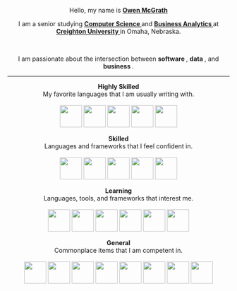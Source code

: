 <p align="center">
	Hello, my name is
	<strong>
		<a href="https://owencmcgrath.com">
			Owen McGrath
		</a>
	</strong>
</p>
<p align="center">
	I am a senior studying
	<strong>
		<a href="https://www.creighton.edu/academics/programs/computer-science">
			Computer Science
		</a>
	</strong>
	and
	<strong>
		<a href="https://www.creighton.edu/academics/programs/business-intelligence">
			Business Analytics
		</a>
	</strong>
	at
	<strong>
		<a href="https://www.creighton.edu/">
			Creighton University
		</a>
	</strong>
	in Omaha, Nebraska.
</p>
<br>
<p align="center">
	I am passionate about the intersection between
	<b>
		software
	</b>
	,
	<b>
		data
	</b>
	, and
	<b>
		business
	</b>
	.
</p>
<hr>
<p align="center">
	<strong>
		Highly Skilled
	</strong>
	<br>
	My favorite languages that I am usually writing with.
	<br>
	<br>
	<img src="https://cdn.jsdelivr.net/gh/devicons/devicon@latest/icons/java/java-original.svg"
	width="50" height="50" />
	<img src="https://cdn.jsdelivr.net/gh/devicons/devicon@latest/icons/postgresql/postgresql-original.svg"
	width="50" height="50" />
	<img src="https://cdn.jsdelivr.net/gh/devicons/devicon@latest/icons/python/python-original.svg"
	width="50" height="50" />
	<img src="https://cdn.jsdelivr.net/gh/devicons/devicon@latest/icons/pandas/pandas-original.svg"
	width="50" height="50" />
	<img src="https://cdn.jsdelivr.net/gh/devicons/devicon@latest/icons/numpy/numpy-original.svg"
	width="50" height="50" />
</p>
<p align="center">
	<strong>
		Skilled
	</strong>
	<br>
	Languages and frameworks that I feel confident in.
	<br>
	<br>
	<img src="https://cdn.jsdelivr.net/gh/devicons/devicon@latest/icons/javascript/javascript-original.svg"
	width="50" height="50" />
	<img src="https://cdn.jsdelivr.net/gh/devicons/devicon@latest/icons/typescript/typescript-original.svg"
	width="50" height="50" />
	<img src="https://cdn.jsdelivr.net/gh/devicons/devicon@latest/icons/nextjs/nextjs-original.svg"
	width="50" height="50" />
	<img src="https://cdn.jsdelivr.net/gh/devicons/devicon@latest/icons/vercel/vercel-original.svg"
	width="50" height="50" />
	<img src="https://cdn.jsdelivr.net/gh/devicons/devicon@latest/icons/react/react-original.svg"
	width="50" height="50" />
</p>
<p align="center">
	<strong>
		Learning
	</strong>
	<br>
	Languages, tools, and frameworks that interest me.
	<br>
	<br>
	<img src="https://cdn.jsdelivr.net/gh/devicons/devicon@latest/icons/amazonwebservices/amazonwebservices-original-wordmark.svg"
	width="50" height="50" />
	<img src="https://cdn.jsdelivr.net/gh/devicons/devicon@latest/icons/apachekafka/apachekafka-original.svg"
	width="50" height="50" />
	<img src="https://cdn.jsdelivr.net/gh/devicons/devicon@latest/icons/apachespark/apachespark-original.svg"
	width="50" height="50" />
	<img src="https://cdn.jsdelivr.net/gh/devicons/devicon@latest/icons/hadoop/hadoop-original.svg"
	width="50" height="50" />
	<img src="https://cdn.jsdelivr.net/gh/devicons/devicon@latest/icons/apacheairflow/apacheairflow-original.svg"
	width="50" height="50" />
	<img src="https://cdn.jsdelivr.net/gh/devicons/devicon@latest/icons/docker/docker-plain.svg"
	width="50" height="50" />
</p>
<p align="center">
	<strong>
		General
	</strong>
	<br>
	Commonplace items that I am competent in.
	<br>
	<br>
	<img src="https://cdn.jsdelivr.net/gh/devicons/devicon@latest/icons/apple/apple-original.svg"
	width="50" height="50" />
	<img src="https://cdn.jsdelivr.net/gh/devicons/devicon@latest/icons/windows11/windows11-original.svg"
	width="50" height="50" />
	<img src="https://cdn.jsdelivr.net/gh/devicons/devicon@latest/icons/linux/linux-original.svg"
	width="50" height="50" />
	<img src="https://cdn.jsdelivr.net/gh/devicons/devicon@latest/icons/notion/notion-original.svg"
	width="50" height="50" />
	<img src="https://cdn.jsdelivr.net/gh/devicons/devicon@latest/icons/jira/jira-original.svg"
	width="50" height="50" />
	<img src="https://cdn.jsdelivr.net/gh/devicons/devicon@latest/icons/postman/postman-original.svg"
	width="50" height="50" />
	<img src="https://cdn.jsdelivr.net/gh/devicons/devicon@latest/icons/vscode/vscode-original.svg"
	width="50" height="50" />
	<img src="https://cdn.jsdelivr.net/gh/devicons/devicon@latest/icons/jetbrains/jetbrains-original.svg"
	width="50" height="50" />
</p>
